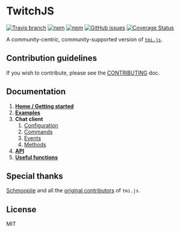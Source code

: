 # TwitchJS

[![Travis branch](https://img.shields.io/travis/twitch-apis/twitch-js/master.svg)](https://travis-ci.org/twitch-apis/twitch-js)
[![npm](https://img.shields.io/npm/v/twitch-js.svg)](https://www.npmjs.com/package/twitch-js)
[![npm](https://img.shields.io/npm/dw/twitch-js.svg)](https://www.npmjs.com/package/twitch-js)
[![GitHub issues](https://img.shields.io/github/issues/twitch-apis/twitch-js.svg)](https://github.com/twitch-apis/twitch-js/issues)
[![Coverage Status](https://coveralls.io/repos/github/twitch-apis/twitch-js/badge.svg)](https://coveralls.io/github/twitch-apis/twitch-js)

A community-centric, community-supported version of [`tmi.js`](https://github.com/tmijs/tmi.js).


## Contribution guidelines

If you wish to contribute, please see the [CONTRIBUTING](https://github.com/twitch-apis/twitch-js/blob/master/CONTRIBUTING.md) doc.


## Documentation

1.  [**Home / Getting started**](https://github.com/twitch-apis/twitch-js/wiki)
1.  [**Examples**](https://github.com/twitch-apis/twitch-js/wiki/Examples)
1.  **Chat client**
    1. [Configuration](https://github.com/twitch-apis/twitch-js/wiki/Configuration)
    1. [Commands](https://github.com/twitch-apis/twitch-js/wiki/Commands)
    1. [Events](https://github.com/twitch-apis/twitch-js/wiki/Events)
    1. [Methods](https://github.com/twitch-apis/twitch-js/wiki/Functions)
1.  [**API**](https://github.com/twitch-apis/twitch-js/wiki/Twitch-API)
1.  [**Useful functions**](https://github.com/twitch-apis/twitch-js/wiki/Useful-functions)


## Special thanks

[Schmoopiie](https://github.com/Schmoopiie) and all the [original contributors](https://github.com/tmijs/tmi.js/graphs/contributors) of `tmi.js`.

## License

MIT
